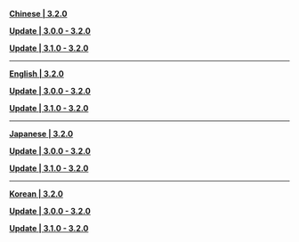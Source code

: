 **[Chinese | 3.2.0](https://d3ln624mszu7ty.cloudfront.net/client_app/download/pc_zip/20221024103618_h2e3o3zijYKEqHnQ/Audio_Chinese_3.2.0.zip)**

**[Update | 3.0.0 - 3.2.0](https://d3ln624mszu7ty.cloudfront.net/client_app/update/hk4e_global/10/zh-cn_3.0.0_3.2.0_hdiff_1n6f7JSmpBiHOvz8.zip)**

**[Update | 3.1.0 - 3.2.0](https://d3ln624mszu7ty.cloudfront.net/client_app/update/hk4e_global/10/zh-cn_3.1.0_3.2.0_hdiff_R8oNZkyzjwxYFGCQ.zip)**

---

**[English | 3.2.0](https://d3ln624mszu7ty.cloudfront.net/client_app/download/pc_zip/20221024103618_h2e3o3zijYKEqHnQ/Audio_English(US)_3.2.0.zip)**

**[Update | 3.0.0 - 3.2.0](https://d3ln624mszu7ty.cloudfront.net/client_app/update/hk4e_global/10/en-us_3.0.0_3.2.0_hdiff_ZkinY2VSEILsuAwq.zip)**

**[Update | 3.1.0 - 3.2.0](https://d3ln624mszu7ty.cloudfront.net/client_app/update/hk4e_global/10/en-us_3.1.0_3.2.0_hdiff_ezXCZESyB4JuGs5g.zip)**


---

**[Japanese | 3.2.0](https://d3ln624mszu7ty.cloudfront.net/client_app/download/pc_zip/20221024103618_h2e3o3zijYKEqHnQ/Audio_Japanese_3.2.0.zip)**

**[Update | 3.0.0 - 3.2.0](https://d3ln624mszu7ty.cloudfront.net/client_app/update/hk4e_global/10/ja-jp_3.0.0_3.2.0_hdiff_vchfdp38qJjbgTPz.zip)**

**[Update | 3.1.0 - 3.2.0](https://d3ln624mszu7ty.cloudfront.net/client_app/update/hk4e_global/10/ja-jp_3.1.0_3.2.0_hdiff_mHfx98gkNpB36szQ.zip)**

---

**[Korean | 3.2.0](https://d3ln624mszu7ty.cloudfront.net/client_app/download/pc_zip/20221024103618_h2e3o3zijYKEqHnQ/Audio_Korean_3.2.0.zip)**

**[Update | 3.0.0 - 3.2.0](https://d3ln624mszu7ty.cloudfront.net/client_app/update/hk4e_global/10/ko-kr_3.0.0_3.2.0_hdiff_WuHL2AB9UVvayFsl.zip)**

**[Update | 3.1.0 - 3.2.0](https://d3ln624mszu7ty.cloudfront.net/client_app/update/hk4e_global/10/ko-kr_3.1.0_3.2.0_hdiff_dZwqgxaJQusz5e7E.zip)**
